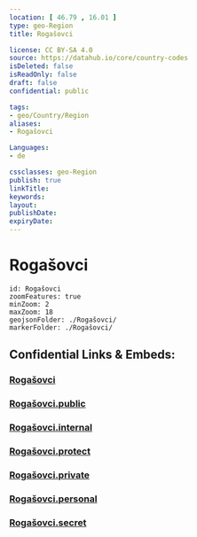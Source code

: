 ```yaml
---
location: [ 46.79 , 16.01 ] 
type: geo-Region
title: Rogašovci

license: CC BY-SA 4.0
source: https://datahub.io/core/country-codes
isDeleted: false
isReadOnly: false
draft: false
confidential: public

tags:
- geo/Country/Region
aliases:
- Rogašovci

Languages:
- de

cssclasses: geo-Region
publish: true
linkTitle: 
keywords: 
layout: 
publishDate: 
expiryDate: 
---
```


# Rogašovci

```leaflet
id: Rogašovci
zoomFeatures: true 
minZoom: 2 
maxZoom: 18
geojsonFolder: ./Rogašovci/
markerFolder: ./Rogašovci/
```


## Confidential Links & Embeds: 

### [Rogašovci](/_Standards/Earth/Continent/Europe/Europe~Central/Slovenia/Regions~Slovenia/Pomurska/counties~Pomurska/Rogašovci.md) 

### [Rogašovci.public](/_public/Earth/Continent/Europe/Europe~Central/Slovenia/Regions~Slovenia/Pomurska/counties~Pomurska/Rogašovci.public.md) 

### [Rogašovci.internal](/_internal/Earth/Continent/Europe/Europe~Central/Slovenia/Regions~Slovenia/Pomurska/counties~Pomurska/Rogašovci.internal.md) 

### [Rogašovci.protect](/_protect/Earth/Continent/Europe/Europe~Central/Slovenia/Regions~Slovenia/Pomurska/counties~Pomurska/Rogašovci.protect.md) 

### [Rogašovci.private](/_private/Earth/Continent/Europe/Europe~Central/Slovenia/Regions~Slovenia/Pomurska/counties~Pomurska/Rogašovci.private.md) 

### [Rogašovci.personal](/_personal/Earth/Continent/Europe/Europe~Central/Slovenia/Regions~Slovenia/Pomurska/counties~Pomurska/Rogašovci.personal.md) 

### [Rogašovci.secret](/_secret/Earth/Continent/Europe/Europe~Central/Slovenia/Regions~Slovenia/Pomurska/counties~Pomurska/Rogašovci.secret.md)

